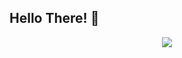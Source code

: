 ## Hello There! 👋
<p align="center">
  <img src="https://capsule-render.vercel.app/api?text=Testing%20For%20Fun!%EF%B8%8F&animation=fadeIn&type=waving&color=gradient&height=100"/>
</p>
<!--
**Suiverain/Suiverain** is a ✨ _special_ ✨ repository because its `README.md` (this file) appears on your GitHub profile.

Here are some ideas to get you started:

- 🔭 I’m currently working on ...
- 🌱 I’m currently learning ...
- 👯 I’m looking to collaborate on ...
- 🤔 I’m looking for help with ...
- 💬 Ask me about ...
- 📫 How to reach me: ...
- 😄 Pronouns: ...
- ⚡ Fun fact: ...
-->

